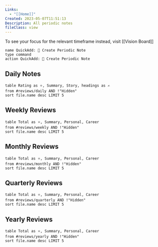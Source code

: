 ```yaml
---
Links:
  - "[[Home]]"
Created: 2023-05-07T11:51:13
Description: All periodic notes
fileClass: view
---
```

To see your focus for the relevant timeframe instead, visit [[Vision Board]]

```button
name QuickAdd: 📆 Create Periodic Note
type command
action QuickAdd: 📆 Create Periodic Note
```

## Daily Notes

```dataview
table Rating as ⭐, Summary, Story, headings as ✍️
from #reviews/daily AND !"Hidden"
sort file.name desc LIMIT 5
```

## Weekly Reviews

```dataview
table Total as ⭐, Summary, Personal, Career
from #reviews/weekly AND !"Hidden"
sort file.name desc LIMIT 5
```

## Monthly Reviews

```dataview
table Total as ⭐, Summary, Personal, Career
from #reviews/monthly AND !"Hidden"
sort file.name desc LIMIT 5
```

## Quarterly Reviews

```dataview
table Total as ⭐, Summary, Personal, Career
from #reviews/quarterly AND !"Hidden"
sort file.name desc LIMIT 5
```

## Yearly Reviews

```dataview
table Total as ⭐, Summary, Personal, Career
from #reviews/yearly AND !"Hidden"
sort file.name desc LIMIT 5
```
